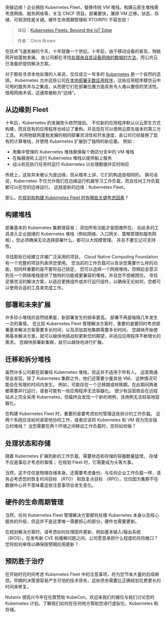 <!--
title: Kubernetes Fleets：超越IoT边缘
cover: https://cdn.thenewstack.io/media/2025/03/57a97849-chip.jpg
summary: 突破边缘！企业拥抱 Kubernetes 集群，替换传统 VM 堆栈。构建云原生堆栈需考虑网络、服务网格等，关注 CNCF 项目。部署要快，兼顾 VM 迁移。状态、存储、可观测性是关键。硬件生命周期管理和 RTO/RPO 不容忽视！
-->

突破边缘！企业拥抱 Kubernetes Fleet，替换传统 VM 堆栈。构建云原生堆栈需考虑网络、服务网格等，关注 CNCF 项目。部署要快，兼顾 VM 迁移。状态、存储、可观测性是关键。硬件生命周期管理和 RTO/RPO 不容忽视！

> 译自：[Kubernetes Fleets: Beyond the IoT Edge](https://thenewstack.io/kubernetes-fleets-beyond-the-iot-edge/)
> 
> 作者：Chris Brown

在技术飞速发展的今天，十年就像一个世纪。十年前，由于移动设备的普及，物联网开始蓬勃发展。 各公司都在寻找[处理来自其设备网络的数据的方法](https://thenewstack.io/5-ways-data-protection-for-kubernetes-is-different/)，而公共云已准备好提供解决方案。

对于那些寻求本地处理的人来说，仅仅成立一年多的 [Kubernetes](https://thenewstack.io/kubernetes/) 是一个自然的选择。 Kubernetes 允许这些公司[在本地部署无数应用程序](https://thenewstack.io/a-look-at-kubernetes-deployment/)，这些应用程序模仿云中可用的服务并与之集成，从而使它们在部署位置方面具有令人难以置信的灵活性。 借用网络术语，这通常被称为“边缘”。

## 从边缘到 Fleet

十年后，Kubernetes 的发展势头依然强劲。 不仅新的应用程序默认以云原生方式构建，而且现有的应用程序也经过了重构，并且现在可以使用云原生版本的第三方工具。 利用物联网蓬勃发展的相同部署灵活性和开发速度，各公司已经替换了现有的计算堆栈，并使用 Kubernetes 扩展到了独特的新位置。 例如：

- 用集中管理的 Kubernetes 堆栈替换每个商店分支中的 VM 堆栈
- 在每艘游轮上运行 Kubernetes 堆栈以提供船上服务
- 战斗机在执行任务时运行 Kubernetes 以处理数据并实时响应

传统上，这些并未被认为是边缘，但从根本上讲，它们的构造是相同的。 换句话说，Kubernetes 不仅允许我们在边缘运行机器学习工作负载，而且任何工作负载都可以在您的边缘运行。 这就是新的边缘：Kubernetes Fleet。

那么，[在规划和构建 Kubernetes Fleet 时有哪些关键考虑因素](https://thenewstack.io/the-state-of-kubernetes-key-challenges-and-the-role-of-ai/)？

## 构建堆栈

部署基本的 Kubernetes 集群很容易； 添加所有功能才是困难所在。 如此多的工具进入企业就绪的 Kubernetes 堆栈（例如网络、入口网关、策略管理和服务网格），您必须确保无论选择部署什么，都可以大规模管理。 并且不要忘记可支持性。

寻找那些已经建立并被广泛采用的项目。 Cloud Native Computing Foundation 有一个完整的项目列表供您使用。 您当前的工作负载可以告诉您需要什么样的功能，但同样重要的是不要将自己锁定。 您可以选择一个网络堆栈，但稍后会意识到另一个网络堆栈提供了独特的功能或更兼容的堆栈，并且您不想被困住。 寻找足够灵活的解决方案，以适应更换组件或并行运行组件，以确保无论如何，您都可以使用合适的工具来完成工作。

## 部署和未来扩展

许多较小堆栈的自然结果是，新部署发生的频率更高。 部署不再是每隔几年发生一次的事情。 在比较 Kubernetes Fleet 管理解决方案时，重要的是要同时考虑部署基本解决方案需要多长时间，以及添加其他集群需要多长时间。 您越快开始使用基本解决方案，就可以越快地挑战和更新您的期望，并适应应用程序不断增长的需求。 您越快部署新集群，就可以越快地进行扩展。

## 迁移和拆分堆栈

虽然许多公司都在部署纯 Kubernetes 堆栈，但这并不适用于所有人。 运营商通常会发现，除了 Kubernetes 集群之外，他们还需要少量其他 VM。 这种情况可能会在有限的时间内发生。 例如，可能存在一个迁移期或转换期，在此期间两者都需要并行运行，或者可能有一些应用程序无法容器化。 很少有运营商会在远程站点上完全采用 Kubernetes，但最终会发现一个新的用例，该用例无法轻易地容器化。

在构建 Kubernetes Fleet 时，重要的是要考虑如何管理这些拆分的工作负载。 这两个系统应该如何紧密地协同工作，或者应该将 Kubernetes 和 VM 视为完全独立的堆栈？ 当您需要在两个环境之间移动工作负载时，您将如何做？

## 处理状态和存储

随着 Kubernetes 扩展到新的工作负载，需要状态和存储的容器数量猛增。 存储不应是事后才考虑的事情； 在规划 Fleet 时，它需要成为头等大事。

当然，这不仅仅是物理存储本身。还需要考虑备份。与任何企业工作负载一样，请务必考虑您的恢复时间目标 （RTO） 和恢复点目标 （RPO）。仅仅因为集群不在数据中心并不意味着这些注意事项会发生变化。

## 硬件的生命周期管理

当然，任何 Kubernetes Fleet 管理解决方案都将处理 Kubernetes 本身以及核心服务的升级，但这并不是这里唯一需要担心的部分。硬件也需要更新。

在规划解决方案时，请考虑如何处理固件更新，例如基本输入/输出系统 （BIOS）。在发布新 CVE 和缓解问题之间，公司愿意承担什么程度的风险敞口？您将如何审核以确保按预期应用更新？

## 预防胜于治疗

在开始时花时间考虑 Kubernetes Fleet 中的注意事项，将为您节省大量的后续麻烦。早期的决策很容易产生可怕的技术债务，这些债务需要比正确规划花费更长的时间来修复。

Nutanix 很高兴今年在伦敦赞助 KubeCon。欢迎来我们的展位与我们讨论您的 Kubernetes 计划，了解我们如何在任何地方帮助您进行虚拟化、Kubernetes 和存储。